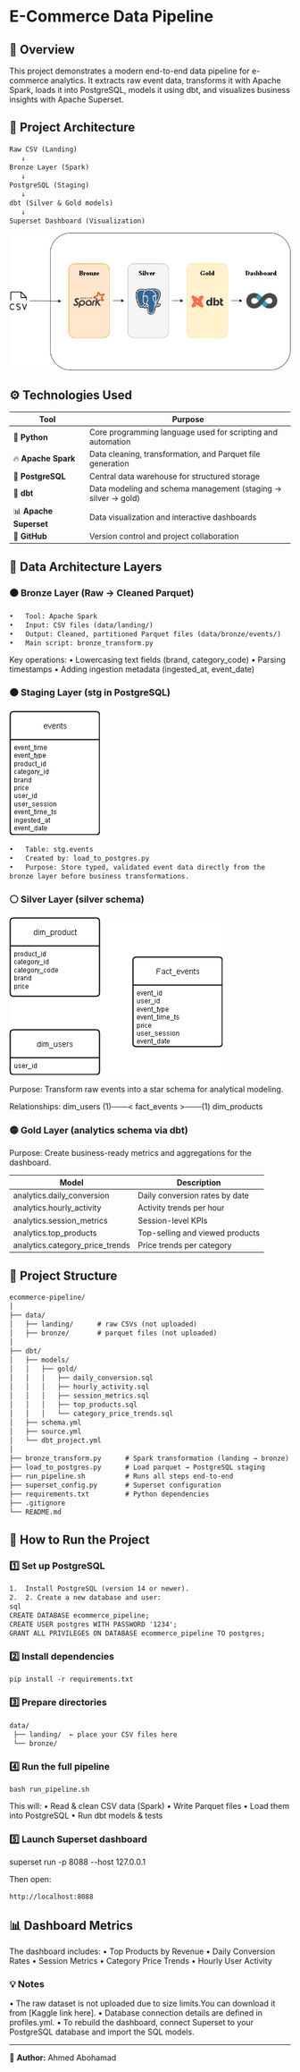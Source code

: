 # E-Commerce Data Pipeline #

## 🎯 Overview ##

This project demonstrates a modern end-to-end data pipeline for e-commerce analytics.
It extracts raw event data, transforms it with Apache Spark, loads it into PostgreSQL, models it using dbt, and visualizes business insights with Apache Superset.

## 🧱 Project Architecture ##

```
Raw CSV (Landing) 
   ↓
Bronze Layer (Spark)
   ↓
PostgreSQL (Staging)
   ↓
dbt (Silver & Gold models)
   ↓
Superset Dashboard (Visualization)
```

![flow diagram](https://github.com/agomaa20011/ecommerce-pipeline/blob/main/pipeline%20Arch.drawio.png)


## ⚙️ Technologies Used ##

| Tool | Purpose |
|------|----------|
| 🐍 **Python** | Core programming language used for scripting and automation |
| 🔥 **Apache Spark** | Data cleaning, transformation, and Parquet file generation |
| 🐘 **PostgreSQL** | Central data warehouse for structured storage |
| 🧱 **dbt** | Data modeling and schema management (staging → silver → gold) |
| 📊 **Apache Superset** | Data visualization and interactive dashboards |
| 🐙 **GitHub** | Version control and project collaboration |

## 🧩 Data Architecture Layers ##

### 🟤 Bronze Layer (Raw → Cleaned Parquet) ###
	•	Tool: Apache Spark
	•	Input: CSV files (data/landing/)
	•	Output: Cleaned, partitioned Parquet files (data/bronze/events/)
	•	Main script: bronze_transform.py

Key operations:
	•	Lowercasing text fields (brand, category_code)
	•	Parsing timestamps
	•	Adding ingestion metadata (ingested_at, event_date)

### 🟠 Staging Layer (stg in PostgreSQL) ###

![stg](https://github.com/agomaa20011/ecommerce-pipeline/blob/main/data%20warehous%20stg.drawio.png)

	•	Table: stg.events
	•	Created by: load_to_postgres.py
	•	Purpose: Store typed, validated event data directly from the bronze layer before business transformations.

### ⚪ Silver Layer (silver schema) ###

![silver](https://github.com/agomaa20011/ecommerce-pipeline/blob/main/data%20warehous%20silver.drawio%20(1).png)

Purpose: Transform raw events into a star schema for analytical modeling.

Relationships:
dim_users (1)───< fact_events >───(1) dim_products

### 🟡 Gold Layer (analytics schema via dbt) ###

Purpose: Create business-ready metrics and aggregations for the dashboard.

| Model | Description |
| ------------- | ------------- |
| analytics.daily_conversion  | Daily conversion rates by date |
| analytics.hourly_activity | Activity trends per hour |
| analytics.session_metrics | Session-level KPIs |
| analytics.top_products | Top-selling and viewed products |
| analytics.category_price_trends  | Price trends per category |

## 📂 Project Structure ##

```
ecommerce-pipeline/
│
├── data/
│   ├── landing/      # raw CSVs (not uploaded)
│   ├── bronze/       # parquet files (not uploaded)
│
├── dbt/
│   ├── models/
│   │   ├── gold/
│   │   │   ├── daily_conversion.sql
│   │   │   ├── hourly_activity.sql
│   │   │   ├── session_metrics.sql
│   │   │   ├── top_products.sql
│   │   │   └── category_price_trends.sql
│   ├── schema.yml
│   ├── source.yml
│   └── dbt_project.yml
│
├── bronze_transform.py      # Spark transformation (landing → bronze)
├── load_to_postgres.py      # Load parquet → PostgreSQL staging
├── run_pipeline.sh          # Runs all steps end-to-end
├── superset_config.py       # Superset configuration
├── requirements.txt         # Python dependencies
├── .gitignore
└── README.md
```

## 🚀 How to Run the Project ##

### 1️⃣ Set up PostgreSQL ###
	1.	Install PostgreSQL (version 14 or newer).
    2.  2. Create a new database and user:
	sql
	CREATE DATABASE ecommerce_pipeline;
	CREATE USER postgres WITH PASSWORD '1234';
	GRANT ALL PRIVILEGES ON DATABASE ecommerce_pipeline TO postgres;

### 2️⃣ Install dependencies ###
```
pip install -r requirements.txt
```

### 3️⃣ Prepare directories ###
```
data/
 ├── landing/  ← place your CSV files here
 └── bronze/
```
 ### 4️⃣ Run the full pipeline ###
 ```
 bash run_pipeline.sh
 ```

 This will:
	•	Read & clean CSV data (Spark)
	•	Write Parquet files
	•	Load them into PostgreSQL
	•	Run dbt models & tests

### 5️⃣ Launch Superset dashboard ###
superset run -p 8088 --host 127.0.0.1

Then open:
```
http://localhost:8088
```

## 📊 Dashboard Metrics ##
The dashboard includes:
	•	Top Products by Revenue
	•	Daily Conversion Rates
	•	Session Metrics
	•	Category Price Trends
	•	Hourly User Activity

### 💡 Notes ###

•	The raw dataset is not uploaded due to size limits.You can download it from [Kaggle link here].
•	Database connection details are defined in profiles.yml.
•	To rebuild the dashboard, connect Superset to your PostgreSQL database and import the SQL models.


---

👤 **Author:** Ahmed Abohamad  

